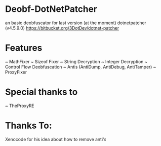 # Deobf-DotNetPatcher
an basic deobfuscator for last version (at the moment) dotnetpatcher (v4.5.9.0) https://bitbucket.org/3DotDev/dotnet-patcher

# Features
~ MathFixer
~ Sizeof Fixer
~ String Decryption
~ Integer Decryption
~ Control Flow Deobfuscation
~ Antis (AntiDump, AntiDebug, AntiTamper)
~ ProxyFixer


# Special thanks to
~ TheProxyRE

# Thanks To:
Xenocode for his idea about how to remove anti's
